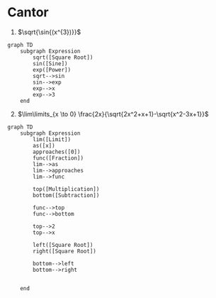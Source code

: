# Cantor

1. $\sqrt{\sin{(x^{3})}}$
```mermaid
graph TD
    subgraph Expression
        sqrt([Square Root])
        sin([Sine])
        exp([Power])
        sqrt-->sin
        sin-->exp
        exp-->x
        exp-->3
    end
```
2. $\lim\limits_{x \to 0} \frac{2x}{\sqrt{2x^2+x+1}-\sqrt{x^2-3x+1}}$
```mermaid
graph TD
    subgraph Expression
        lim([Limit])
        as([x])
        approaches([0])
        func([Fraction])
        lim-->as
        lim-->approaches
        lim-->func

        top([Multiplication])
        bottom([Subtraction])

        func-->top
        func-->bottom

        top-->2
        top-->x

        left([Square Root])
        right([Square Root])

        bottom-->left
        bottom-->right

        
    end
```
